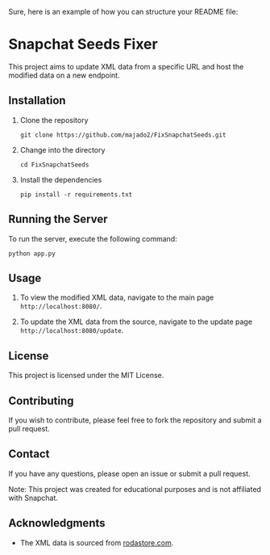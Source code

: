 Sure, here is an example of how you can structure your README file:

# Snapchat Seeds Fixer

This project aims to update XML data from a specific URL and host the modified data on a new endpoint. 

## Installation

1. Clone the repository
    ```
    git clone https://github.com/majado2/FixSnapchatSeeds.git
    ```

2. Change into the directory
    ```
    cd FixSnapchatSeeds
    ```

3. Install the dependencies
    ```
    pip install -r requirements.txt
    ```

## Running the Server

To run the server, execute the following command:

```
python app.py
```

## Usage

1. To view the modified XML data, navigate to the main page `http://localhost:8080/`.

2. To update the XML data from the source, navigate to the update page `http://localhost:8080/update`.

## License

This project is licensed under the MIT License.

## Contributing

If you wish to contribute, please feel free to fork the repository and submit a pull request. 

## Contact

If you have any questions, please open an issue or submit a pull request.

Note: This project was created for educational purposes and is not affiliated with Snapchat.

## Acknowledgments

* The XML data is sourced from [rodastore.com](https://rodastore.com/).
